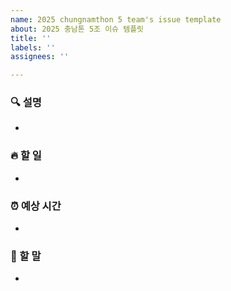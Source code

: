 ```yaml
---
name: 2025 chungnamthon 5 team's issue template
about: 2025 충남톤 5조 이슈 템플릿
title: ''
labels: ''
assignees: ''

---
```


### 🔍 설명
- 

### 🔥 할 일
-

### ⏰ 예상 시간
-

### 🐴 할 말
-
